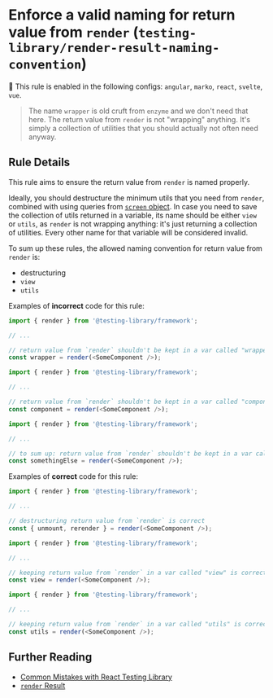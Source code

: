 # Enforce a valid naming for return value from `render` (`testing-library/render-result-naming-convention`)

💼 This rule is enabled in the following configs: `angular`, `marko`, `react`, `svelte`, `vue`.

<!-- end auto-generated rule header -->

> The name `wrapper` is old cruft from `enzyme` and we don't need that here. The return value from `render` is not "wrapping" anything. It's simply a collection of utilities that you should actually not often need anyway.

## Rule Details

This rule aims to ensure the return value from `render` is named properly.

Ideally, you should destructure the minimum utils that you need from `render`, combined with using queries from [`screen` object](https://github.com/testing-library/eslint-plugin-testing-library/blob/master/docs/rules/prefer-screen-queries.md). In case you need to save the collection of utils returned in a variable, its name should be either `view` or `utils`, as `render` is not wrapping anything: it's just returning a collection of utilities. Every other name for that variable will be considered invalid.

To sum up these rules, the allowed naming convention for return value from `render` is:

- destructuring
- `view`
- `utils`

Examples of **incorrect** code for this rule:

```javascript
import { render } from '@testing-library/framework';

// ...

// return value from `render` shouldn't be kept in a var called "wrapper"
const wrapper = render(<SomeComponent />);
```

```javascript
import { render } from '@testing-library/framework';

// ...

// return value from `render` shouldn't be kept in a var called "component"
const component = render(<SomeComponent />);
```

```javascript
import { render } from '@testing-library/framework';

// ...

// to sum up: return value from `render` shouldn't be kept in a var called other than "view" or "utils"
const somethingElse = render(<SomeComponent />);
```

Examples of **correct** code for this rule:

```javascript
import { render } from '@testing-library/framework';

// ...

// destructuring return value from `render` is correct
const { unmount, rerender } = render(<SomeComponent />);
```

```javascript
import { render } from '@testing-library/framework';

// ...

// keeping return value from `render` in a var called "view" is correct
const view = render(<SomeComponent />);
```

```javascript
import { render } from '@testing-library/framework';

// ...

// keeping return value from `render` in a var called "utils" is correct
const utils = render(<SomeComponent />);
```

## Further Reading

- [Common Mistakes with React Testing Library](https://kentcdodds.com/blog/common-mistakes-with-react-testing-library#using-wrapper-as-the-variable-name-for-the-return-value-from-render)
- [`render` Result](https://testing-library.com/docs/react-testing-library/api#render-result)
